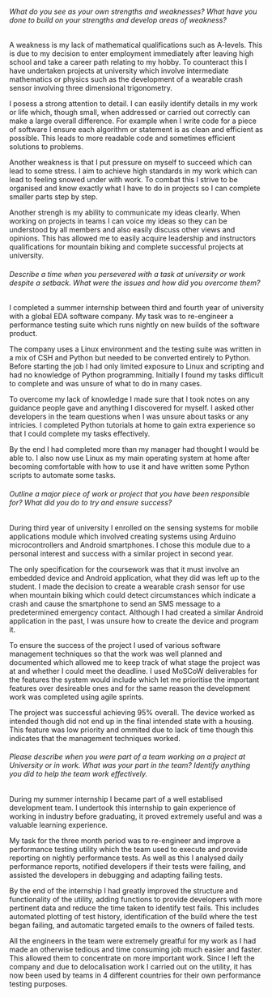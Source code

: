 ###### What do you see as your own strengths and weaknesses? What have you done to build on your strengths and develop areas of weakness?
A weakness is my lack of mathematical qualifications such as A-levels. This is due to my decision to enter employment immediately after leaving high school and take a career path relating to my hobby. To counteract this I have undertaken projects at university which involve intermediate mathematics or physics such as the development of a wearable crash sensor involving three dimensional trigonometry.

I posess a strong attention to detail. I can easily identify details in my work or life which, though small, when addressed or carried out correctly can make a large overall difference. For example when I write code for a piece of software I ensure each algorithm or statement is as clean and efficient as possible. This leads to more readable code and sometimes efficient solutions to problems.

Another weakness is that I put pressure on myself to succeed which can lead to some stress. I aim to achieve high standards in my work which can lead to feeling snowed under with work. To combat this I strive to be organised and know exactly what I have to do in projects so I can complete smaller parts step by step.

Another strengh is my ability to communicate my ideas clearly. When working on projects in teams I can voice my ideas so they can be understood by all members and also easily discuss other views and opinions. This has allowed me to easily acquire leadership and instructors qualifications for mountain biking and complete successful projects at university.

###### Describe a time when you persevered with a task at university or work despite a setback. What were the issues and how did you overcome them?
I completed a summer internship between third and fourth year of university with a global EDA software company. My task was to re-engineer a performance testing suite which runs nightly on new builds of the software product.

The company uses a Linux environment and the testing suite was written in a mix of CSH and Python but needed to be converted entirely to Python. Before starting the job I had only limited exposure to Linux and scripting and had no knowledge of Python programming. Initially I found my tasks difficult to complete and was unsure of what to do in many cases.

To overcome my lack of knowledge I made sure that I took notes on any guidance people gave and anything I discovered for myself. I asked other developers in the team questions when I was unsure about tasks or any intricies. I completed Python tutorials at home to gain extra experience so that I could complete my tasks effectively.

By the end I had completed more than my manager had thought I would be able to. I also now use Linux as my main operating system at home after becoming comfortable with how to use it and have written some Python scripts to automate some tasks.

###### Outline a major piece of work or project that you have been responsible for? What did you do to try and ensure success?
During third year of university I enrolled on the sensing systems for mobile applications module which involved creating systems using Arduino microcontrollers and Android smartphones. I chose this module due to a personal interest and success with a similar project in second year.

The only specification for the coursework was that it must involve an embedded device and Android application, what they did was left up to the student. I made the decision to create a wearable crash sensor for use when mountain biking which could detect circumstances which indicate a crash and cause the smartphone to send an SMS message to a predetermined emergency contact. Although I had created a similar Android application in the past, I was unsure how to create the device and program it.

To ensure the success of the project I used of various software management techniques so that the work was well planned and documented which allowed me to keep track of what stage the project was at and whether I could meet the deadline. I used MoSCoW deliverables for the features the system would include which let me prioritise the important features over desireable ones and for the same reason the development work was completed using agile sprints.

The project was successful achieving 95% overall. The device worked as intended though did not end up in the final intended state with a housing. This feature was low priority and ommited due to lack of time though this indicates that the management techniques worked.

###### Please describe when you were part of a team working on a project at University or in work. What was your part in the team? Identify anything you did to help the team work effectively.
During my summer internship I became part of a well establised development team. I undertook this internship to gain experience of working in industry before graduating, it proved extremely useful and was a valuable learning experience.

My task for the three month period was to re-engineer and improve a performance testing utility which the team used to execute and provide reporting on nightly performance tests. As well as this I analysed daily performance reports, notified developers if their tests were failing, and assisted the developers in debugging and adapting failing tests.

By the end of the internship I had greatly improved the structure and functionality of the utility, adding functions to provide developers with more pertinent data and reduce the time taken to identify test fails. This includes automated plotting of test history, identification of the build where the test began failing, and automatic targeted emails to the owners of failed tests.

All the engineers in the team were extremely greatful for my work as I had made an otherwise tedious and time consuming job much easier and faster. This allowed them to concentrate on more important work. Since I left the company and due to delocalisation work I carried out on the utility, it has now been used by teams in 4 different countries for their own performance testing purposes.

